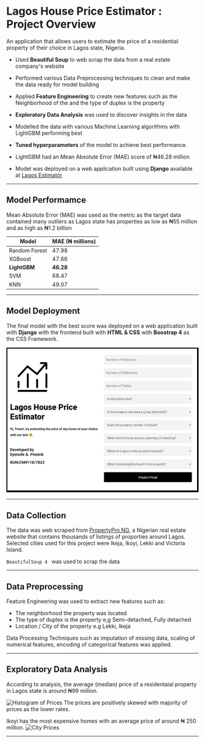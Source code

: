 # Lagos House Price Estimator : Project Overview

An application that allows users to estimate the price of a residential property of their choice in Lagos state, Nigeria.

* Used **Beautiful Soup** to web scrap the data from a real estate company's website

* Performed various Data Preprocessing techniques to clean and make the data ready for model building

* Applied **Feature Engineering** to create new features such as the Neighborhood of the  and the type of duplex is the property

* **Exploratory Data Analysis** was used to discover insights in the data

* Modelled the data with various Machine Learning algorithms with LightGBM performing best

* **Tuned hyperparameters** of the model to achieve best performance.

* LightGBM had an Mean Absolute Error (MAE) score of ₦46.28 million

* Model was deployed on a web application built using **Django** available at [Lagos Estimator](https://lagos-estimator.herokuapp.com/)
___
## Model Performamce

Mean Absolute Error (MAE) was used as the metric as the target data contained many outliers as Lagos state has properties as low as ₦55 million and as high as ₦1.2 billion 

| Model    |  MAE (₦ millions)   | 
|-----------|---------|
| Random Forest  | 47.98   |
| XGBoost | 47.66   |
| **LightGBM**   | **46.28**   |
| SVM   | 68.47   |
| KNN   | 49.07   |
___
## Model Deployment
The final model with the best score was deployed on a web application built with **Django** with the frontend built with **HTML & CSS** with **Boostrap 4** as the CSS Framework.

![Web application of the model](Plots/app.png)


___ 
## Data Collection
The data was web scraped from [PropertyPro NG](https://propertypro.ng), a Nigerian real estate website that contains thousands of listings of proporties around Lagos. Selected cities used for this project were Ikeja, Ikoyi, Lekki and Victoria Island.

```BeautifulSoup 4 ``` was used to scrap the data
___
## Data Preprocessing
Feature Engineering was used to extract new features such as:
* The neighborhood the property was located
* The type of duplex is the property e,g Semi-detached, Fully detached
* Location / City of the property e.g Lekki, Ikeja

Data Processing Techniques such as imputation of missing data, scaling of numerical features, encoding of categorical features was applied.
___
## Exploratory Data Analysis
According to analysis, the average (median) price of a residentaial property in Lagos state is around ₦99 million.

![Histogram of Prices](Plots/price-hist.png)
The prices are positively skewed with majority of prices as the lower rates.

Ikoyi has the most expensive homes with an average price of around ₦ 250 million.
![City Prices](Plots/city-prices.png)

___

